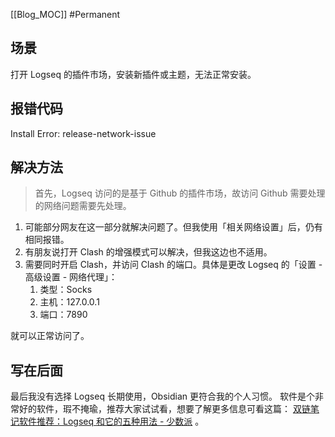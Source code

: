[[Blog_MOC]] #Permanent
## 场景
打开 Logseq 的插件市场，安装新插件或主题，无法正常安装。
## 报错代码
Install Error: release-network-issue
## 解决方法
>首先，Logseq 访问的是基于 Github 的插件市场，故访问 Github 需要处理的网络问题需要先处理。

1.  可能部分网友在这一部分就解决问题了。但我使用「相关网络设置」后，仍有相同报错。
2.  有朋友说打开 Clash 的增强模式可以解决，但我这边也不适用。
3.  需要同时开启 Clash，并访问 Clash 的端口。具体是更改 Logseq 的「设置 - 高级设置 - 网络代理」：
    1.  类型：Socks
    2.  主机：127.0.0.1
    3.  端口：7890

就可以正常访问了。

## 写在后面
最后我没有选择 Logseq 长期使用，Obsidian 更符合我的个人习惯。
软件是个非常好的软件，瑕不掩瑜，推荐大家试试看，想要了解更多信息可看这篇： [双链笔记软件推荐：Logseq 和它的五种用法 - 少数派](https://sspai.com/post/69503) 。
